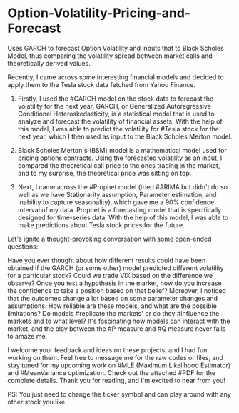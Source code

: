 # Option-Volatility-Pricing-and-Forecast
Uses GARCH to forecast Option Volatility and inputs that to Black Scholes Model, thus comparing the volatility spread between market calls and theoretically derived values.

Recently, I came across some interesting financial models and decided to apply them to the Tesla stock data fetched from Yahoo Finance.

1. Firstly, I used the #GARCH model on the stock data to forecast the volatility for the next year. GARCH, or Generalized Autoregressive Conditional Heteroskedasticity, is a statistical model that is used to analyze and forecast the volatility of financial assets. With the help of this model, I was able to predict the volatility for #Tesla stock for the next year, which I then used as input to the Black Scholes Merton model.

2. Black Scholes Merton's (BSM) model is a mathematical model used for pricing options contracts. Using the forecasted volatility as an input, I compared the theoretical call price to the ones trading in the market, and to my surprise, the theoretical price was sitting on top.

3. Next, I came across the #Prophet model (tried #ARIMA but didn't do so well as we have Stationarity assumption, Parameter estimation, and Inability to capture seasonality), which gave me a 90% confidence interval of my data. Prophet is a forecasting model that is specifically designed for time-series data. With the help of this model, I was able to make predictions about Tesla stock prices for the future.

Let's ignite a thought-provoking conversation with some open-ended questions:

Have you ever thought about how different results could have been obtained if the GARCH (or some other) model predicted different volatility for a particular stock? Could we trade VIX based on the difference we observe? Once you test a hypothesis in the market, how do you increase the confidence to take a position based on that belief?
Moreover, I noticed that the outcomes change a lot based on some parameter changes and assumptions. How reliable are these models, and what are the possible limitations? Do models #replicate the markets' or do they #influence the markets and to what level? It's fascinating how models can interact with the market, and the play between the #P measure and #Q measure never fails to amaze me.

I welcome your feedback and ideas on these projects, and I had fun working on them. Feel free to message me for the raw codes or files, and stay tuned for my upcoming work on #MLE (Maximum Likelihood Estimator) and #MeanVariance optimization. Check out the attached #PDF for the complete details. Thank you for reading, and I'm excited to hear from you!

PS: You just need to change the ticker symbol and can play around with any other stock you like.
